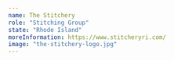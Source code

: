 ```yaml
---
name: The Stitchery
role: "Stitching Group"
state: "Rhode Island"
moreInformation: https://www.stitcheryri.com/
image: "the-stitchery-logo.jpg"
---
```

